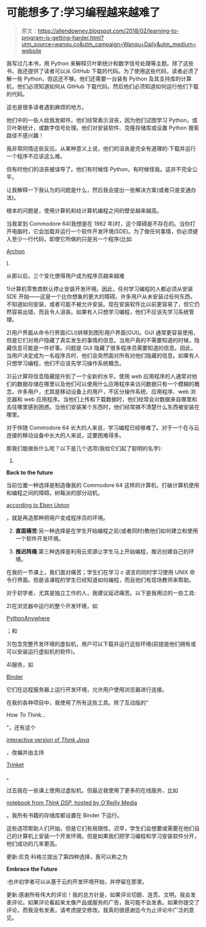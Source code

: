 # 可能想多了:学习编程越来越难了

> 原文：<https://allendowney.blogspot.com/2018/02/learning-to-program-is-getting-harder.html?utm_source=wanqu.co&utm_campaign=Wanqu+Daily&utm_medium=website>

我写过几本书，用 Python 来解释贝叶斯统计和数字信号处理等主题。除了这些书，我还提供了读者可以从 GitHub 下载的代码。为了使用这些代码，读者必须了解一些 Python，但这还不够。他们还需要一台装有 Python 及其支持库的计算机，他们必须知道如何从 GitHub 下载代码，然后他们必须知道如何运行他们下载的代码。

这也是很多读者遇到麻烦的地方。

他们中的一些人给我发邮件。他们经常表示沮丧，因为他们试图学习 Python，或贝叶斯统计，或数字信号处理。他们对安装软件、克隆存储库或设置 Python 搜索路径不感兴趣！

我非常同情这些反应。从某种意义上说，他们的沮丧是完全有道理的:下载并运行一个程序不应该这么难。

但有时他们的沮丧被误导了。他们有时候怪 Python，有时候怪我。这并不完全公平。

让我解释一下我认为的问题是什么，然后我会提出一些解决方案(或者只是变通办法)。

根本的问题是，使用计算机和给计算机编程之间的壁垒越来越高。

当我拿到 Commodore 64(我想是在 1982 年)时，这个障碍是不存在的。当你打开电脑时，它会加载并运行一个软件开发环境(SDE)。为了做任何事情，你必须键入至少一行代码，即使它所做的只是另一个程序(比如

[Archon](https://en.wikipedia.org/wiki/Archon:_The_Light_and_the_Dark)

).

从那以后，三个变化使得用户成为程序员越来越难

1)计算机零售商默认停止安装开发环境。因此，任何学习编程的人都必须从安装 SDE 开始——这是一个比你想象的更大的障碍。许多用户从未安装过任何东西，不知道如何安装，或者可能不被允许安装。现在安装软件比以前更容易了，但它仍然容易出错，而且令人沮丧。如果有人只想学习编程，他们不应该先学习系统管理。

2)用户界面从命令行界面(CLI)转移到图形用户界面(GUI)。GUI 通常更容易使用，但是它们对用户隐藏了真实发生的事情的信息。当用户真的不需要知道的时候，隐藏信息可能是一件好事。问题是 GUI 隐藏了很多程序员需要知道的信息。因此，当用户决定成为一名程序员时，他们会突然面对所有对他们隐藏的信息。如果有人只想学习编程，他们不应该先学习操作系统概念。

3)云计算将信息隐藏提升到了一个全新的水平。使用 web 应用程序的人通常对他们的数据存储在哪里以及他们可以使用什么应用程序来访问数据只有一个模糊的概念。许多用户，尤其是移动设备上的用户，不区分操作系统、应用程序、web 浏览器和 web 应用程序。当他们上传和下载数据时，他们经常会对数据来自哪里和去往哪里感到困惑。当他们安装某个东西时，他们经常搞不清楚什么东西被安装在哪里。

对于伴随 Commodore 64 长大的人来说，学习编程已经够难了。对于一个在与云连接的移动设备中长大的人来说，这要困难得多。

那我们能做些什么呢？以下是几个选项(我给它们起了聪明的名字):

1)

**Back to the future**

当前位置一种选择是制造像我的 Commodore 64 这样的计算机，打破计算机使用和编程之间的障碍。树莓派的部分动机，

[according to Eben Upton](https://www.youtube.com/watch?v=6xFzVuxldqs)

，就是再造那种把用户变成程序员的环境。

2) **直面痛苦**:另一种选择是在学生开始编程之前(或者同时)教他们如何建立和使用一个软件开发环境。

3) **推迟阵痛**:第三种选择是利用云资源让学生马上开始编程，推迟创建自己的环境。

在我的一节课上，我们面对痛苦；学生们在学习 c 语言的同时学习使用 UNIX 命令行界面。但是该课程的学生已经知道如何编程，而且他们有现场教师来帮助。

对于初学者，尤其是独立工作的人，我建议延迟痛苦。以下是我用过的一些工具:

2)在浏览器中运行的整个开发环境，如

[PythonAnywhere](https://www.pythonanywhere.com/)

；和

3)包含完整开发环境的虚拟机，用户可以下载并运行这些环境(前提是他们拥有或可以安装运行虚拟机的软件)。

4)服务，如

[Binder](https://mybinder.org/)

它们在远程服务器上运行开发环境，允许用户使用浏览器进行连接。

在我的各种项目中，我使用了所有这些工具。除了互动版的“

*How To Think...*

“，还有这个

[interactive version of *Think Java*](https://books.trinket.io/thinkjava/)

，改编并由主持

[Trinket](https://trinket.io/)

。

过去我在一些课上使用过虚拟机，但最近我使用了更多的在线服务，比如

[notebook from *Think DSP,* hosted by O'Reilly Media](https://www.oreilly.com/learning/downey-thinkdsp-excerpt)

。我所有书籍的存储库都设置在 Binder 下运行。

这些选项帮助人们开始，但是它们有局限性。迟早，学生们会想要或需要在他们自己的计算机上安装一个开发环境。但是如果我们把学习编程和学习安装软件分开，他们成功的几率更高。

更新:尼克·科格兰提出了第四种选择，我可以称之为

**Embrace the Future**

:也许初学者可以从基于云的开发环境开始，并停留在那里。

更新:感谢所有伟大的评论！我的总方针是，如果评论切题、连贯、文明，我会发表评论。如果评论看起来太像产品或服务的广告，我可能不会发表。如果你提交了评论，而我没有发表，请考虑提交修改。我真的很感谢迄今为止评论中广泛的意见。